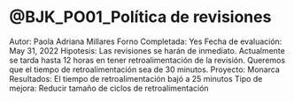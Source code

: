 # @BJK_PO01_Política de revisiones

Autor: Paola Adriana Millares Forno
Completada: Yes
Fecha de evaluación: May 31, 2022
Hipotesis: Las revisiones se harán de inmediato. Actualmente se tarda hasta 12 horas en tener retroalimentación de la revisión. Queremos que el tiempo de retroalimentación sea de 30 minutos.
Proyecto: Monarca
Resultados: El tiempo de retroalimentación bajó a 25 minutos
Tipo de mejora: Reducir tamaño de ciclos de retroalimentación